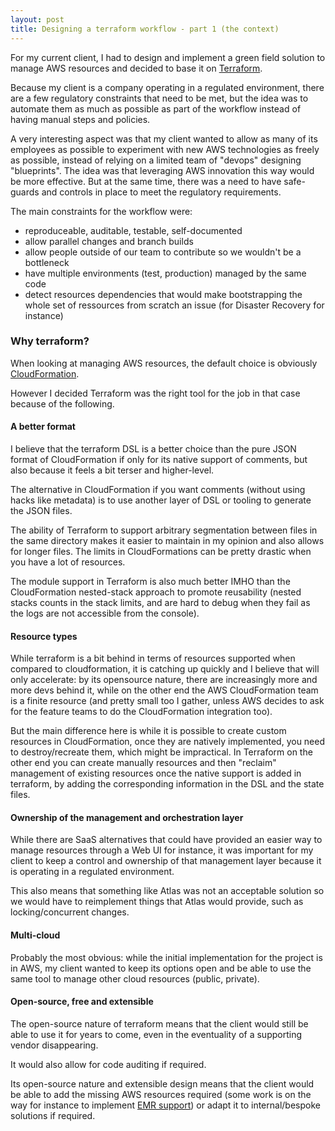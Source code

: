 ```yaml
---
layout: post
title: Designing a terraform workflow - part 1 (the context)
---
```


For my current client, I had to design and implement a green field solution to manage AWS resources and decided to base it on [Terraform](https://www.terraform.io/).

Because my client is a company operating in a regulated environment, there are a few regulatory constraints that need to be met, but the idea was to automate them as much as possible as part of the workflow instead of having manual steps and policies.

A very interesting aspect was that my client wanted to allow as many of its employees as possible to experiment with new AWS technologies as freely as possible, instead of relying on a limited team of "devops" designing "blueprints". The idea was that leveraging AWS innovation this way would be more effective. But at the same time, there was a need to have safe-guards and controls in place to meet the regulatory requirements.

The main constraints for the workflow were:

- reproduceable, auditable, testable, self-documented
- allow parallel changes and branch builds
- allow people outside of our team to contribute so we wouldn't be a bottleneck
- have multiple environments (test, production) managed by the same code
- detect resources dependencies that would make bootstrapping the whole set of ressources from scratch an issue (for Disaster Recovery for instance)

### Why terraform?

When looking at managing AWS resources, the default choice is obviously [CloudFormation](https://aws.amazon.com/cloudformation/).

However I decided Terraform was the right tool for the job in that case because of the following.

#### A better format

I believe that the terraform DSL is a better choice than the pure JSON format of CloudFormation if only for its native support of comments, but also because it feels a bit terser and higher-level.

The alternative in CloudFormation if you want comments (without using hacks like metadata) is to use another layer of DSL or tooling to generate the JSON files.

The ability of Terraform to support arbitrary segmentation between files in the same directory makes it easier to maintain in my opinion and also allows for longer files. The limits in CloudFormations can be pretty drastic when you have a lot of resources.

The module support in Terraform is also much better IMHO than the CloudFormation nested-stack approach to promote reusability (nested stacks counts in the stack limits, and are hard to debug when they fail as the logs are not accessible from the console).

#### Resource types

While terraform is a bit behind in terms of resources supported when compared to cloudformation, it is catching up quickly and I believe that will only accelerate: by its opensource nature, there are increasingly more and more devs behind it, while on the other end the AWS CloudFormation team is a finite resource (and pretty small too I gather, unless AWS decides to ask for the feature teams to do the CloudFormation integration too).

But the main difference here is while it is possible to create custom resources in CloudFormation, once they are natively implemented, you need to destroy/recreate them, which might be impractical. In Terraform on the other end you can create manually resources and then "reclaim" management of existing resources once the native support is added in terraform, by adding the corresponding information in the DSL and the state files.

#### Ownership of the management and orchestration layer

While there are SaaS alternatives that could have provided an easier way to manage resources through a Web UI for instance, it was important for my client to keep a control and ownership of that management layer because it is operating in a regulated environment.

This also means that something like Atlas was not an acceptable solution so we would have to reimplement things that Atlas would provide, such as locking/concurrent changes.

#### Multi-cloud

Probably the most obvious: while the initial implementation for the project is in AWS, my client wanted to keep its options open and be able to use the same tool to manage other cloud resources (public, private).

#### Open-source, free and extensible

The open-source nature of terraform means that the client would still be able to use it for years to come, even in the eventuality of a supporting vendor disappearing.

It would also allow for code auditing if required.

Its open-source nature and extensible design means that the client would be able to add the missing AWS resources required (some work is on the way for instance to implement [EMR support](https://github.com/hashicorp/terraform/pull/6492)) or adapt it to internal/bespoke solutions if required.
